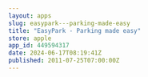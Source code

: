 ```yaml
---
layout: apps
slug: easypark---parking-made-easy
title: "EasyPark - Parking made easy"
store: apple
app_id: 449594317
date: 2024-06-17T08:19:41Z
published: 2011-07-25T07:00:00Z
---
```

